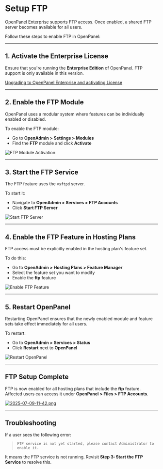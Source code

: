 # Setup FTP

[OpenPanel Enterprise](https://openpanel.com/enterprise/) supports FTP access. Once enabled, a shared FTP server becomes available for all users.

Follow these steps to enable FTP in OpenPanel:

---

## 1. Activate the Enterprise License

Ensure that you're running the **Enterprise Edition** of OpenPanel. FTP support is only available in this version.

[Upgrading to OpenPanel Enterprise and activating License](/docs/articles/license/upgrade_to_openpanel_enterprise_and-activate_license/)

---

## 2. Enable the FTP Module

OpenPanel uses a modular system where features can be individually enabled or disabled.

To enable the FTP module:

* Go to **OpenAdmin > Settings > Modules**
* Find the **FTP** module and click **Activate**

![FTP Module Activation](https://i.postimg.cc/zGBwhJVz/2025-07-09-11-34.png)

---

## 3. Start the FTP Service

The FTP feature uses the `vsftpd` server.

To start it:

* Navigate to **OpenAdmin > Services > FTP Accounts**
* Click **Start FTP Server**

![Start FTP Server](https://i.postimg.cc/pdMTHCNw/2025-07-09-11-35.png)

---

## 4. Enable the FTP Feature in Hosting Plans

FTP access must be explicitly enabled in the hosting plan's feature set.

To do this:

* Go to **OpenAdmin > Hosting Plans > Feature Manager**
* Select the feature set you want to modify
* Enable the **ftp** feature

![Enable FTP Feature](https://i.postimg.cc/mrSbGGy9/2025-07-09-11-38.png)

---

## 5. Restart OpenPanel

Restarting OpenPanel ensures that the newly enabled module and feature sets take effect immediately for all users.

To restart:

* Go to **OpenAdmin > Services > Status**
* Click **Restart** next to **OpenPanel**

![Restart OpenPanel](https://i.postimg.cc/pd1PdJ3V/2025-07-09-11-40.png)

---

## FTP Setup Complete

FTP is now enabled for all hosting plans that include the **ftp** feature. Affected users can access it under **OpenPanel > Files > FTP Accounts**.

[![2025-07-09-11-42.png](https://i.postimg.cc/rsjn8QYQ/2025-07-09-11-42.png)](https://postimg.cc/y3JXjXKZ)

---

## Troubleshooting

If a user sees the following error:

> `FTP service is not yet started, please contact Administrator to enable it.`

It means the FTP service is not running. Revisit **Step 3: Start the FTP Service** to resolve this.
